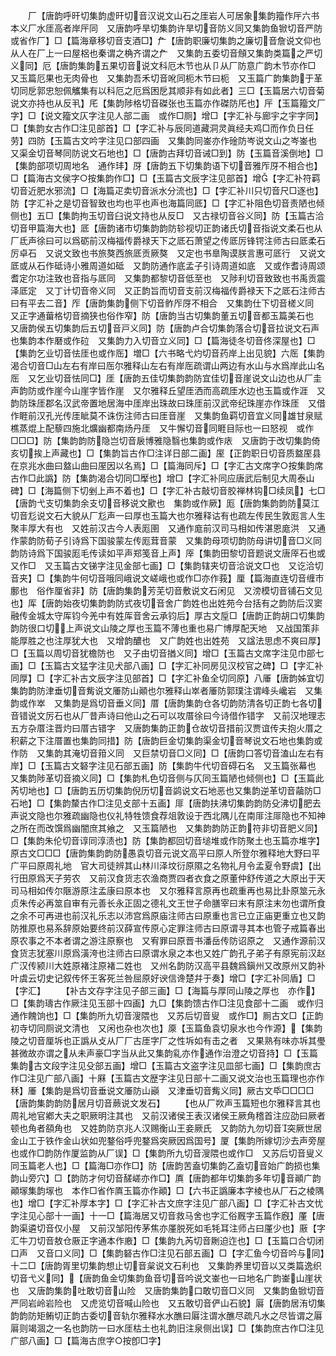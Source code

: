 <!-- { "loadSidebar": true } -->
　　厂【唐韵呼旰切集韵虚旰切音汉说文山石之厓岩人可居象集韵籀作厈六书本义厂水厓高者岸厈同　又唐韵呼旱切集韵许旱切音防义同又集韵鱼锨切音严防或省作厂】□【篇海章移切音支酒□】厃【唐韵职廉切集韵之廉切音詹说文仰也从人在厂上一曰屋梠也秦谓之桷齐谓之厃　又集韵五委切音頠又集韵类篇之严切义同】厄【唐韵集韵五果切音说文科厄木节也从卩从厂防意广韵木节亦作□　又玉篇厄果也无肉骨也　又集韵吾禾切音吪同枙木节曰枙　又玉篇广韵集韵于革切同戹郭忠恕佩觿集有以科厄之厄爲困戹其顺非有如此者】三□【玉篇居六切音菊说文亦持也从反丮】厇【集韵陟格切音磔张也玉篇亦作磔防厇也】厈【玉篇籀文厂字】□【说文籀文仄字注见人部二画　或作□厕】增□【字汇补与廊宇之宇字同】□【集韵女古作□注见部首】□【字汇补与辰同道藏洞灵眞经夫鸡□而作负日任劳】四防【玉篇古文吟字注见口部四画　又集韵同崟亦作碒防岑说文山之岑崟也　又渠金切音琴同防说文石地也】□【唐韵古拜切音诫□到】防【玉篇音溪倒地】□【集韵部项切周地名　通作玤】厊【唐韵五下切集韵语下切音雅厏厊不相合也】□【篇海古文侯字○按集韵作□】□【玉篇古文辰字注见部首】增【字汇补符羁切音近肥水邪流】□【海篇疋卖切音派水分流也】□【字汇补川只切音尺□逐也】防【字汇补之是切音智致也均也平也声也海篇同厎】□【字汇补阻色切音责陋也倾侧也】五□【集韵拘玉切音臼说文持也从反□　又古禄切音谷义同】防【玉篇古洽切音甲篇海大也】厎【唐韵诸市切集韵韵防轸视切正韵诸氏切音指说文柔石也从厂氐声徐曰可以爲砺前汉梅福传爵禄天下之厎石萧望之传厎厉锋锷注师古曰厎柔石厉卓石　又说文致也书旅獒西旅厎贡厥獒　又定也书臯陶谟朕言惠可厎行　又说文厎或从石作砥诗小雅周道如砥　又韵防通作底孟子引诗周道如底　又或作耆诗周颂耆定尔功注致也音指与厎同　又集韵都黎切音低至也　又陟利切音致致也书禹贡震泽厎定　又丁计切音帝义同　又正韵旨而切音支前汉梅福传爵禄天下之厎石注师古曰有平去二音】厏【唐韵集韵侧下切音鲊厏厊不相合　又集韵仕下切音槎义同　又正字通葘格切音摘狭也俗作窄】防【唐韵当古切集韵董五切音都玉篇美石也　又唐韵侯五切集韵后五切音戸义同】防【唐韵卢合切集韵落合切音拉说文石声也集韵本作磿或作砬　又集韵力入切音立义同】□【篇海徒冬切音佟深屋也】□【集韵乞业切音怯厓也或作厒】増□【六书略弋灼切音药岸上出见貌】六厒【集韵渴合切音□山左右有岸曰厒尔雅释山左右有岸厒疏谓山两边有水山与水爲岸此山名厒　又乞业切音怯同□】厓【唐韵五佳切集韵韵防宜佳切音崖说文山边也从厂圭声韵防或作崖今山崖字皆作崖　又尔雅释丘望厓洒而高疏厓水边也玉篇或作涯　又韵防珠厓郡名汉武帝置地居海中厓岸出珠故曰珠厓前汉武帝纪珠崖亦作珠厓　又借作睚前汉孔光传厓眦莫不诛伤注师古曰厓音崖　又集韵鱼羁切音宜义同雄甘泉赋樵蒸焜上配藜四施北爌幽都南炀丹厓　又牛懈切音同睚目际也一曰怒视　或作□□□】防【集韵韵防隐岂切音扆博雅隐翳也集韵或作庡　又唐韵于改切集韵倚亥切挨上声藏也】□【集韵旨古作□注详日部二画】厔【正韵职日切音质盩厔县在京兆水曲曰盩山曲曰厔因以名焉】□【篇海同斥】□【字汇古文席字○按集韵席古作□此譌】防【集韵渴合切同□擪也】增□【字汇补同应唐武后制见大周泰山碑】□【海篇侧下切剉上声不着也】□【字汇补古敲切音胶禅林钩□续凤】七□【唐韵弋支切集韵余支切音移说文歠也　集韵或作厥】厖【唐韵集韵韵防莫江切音尨说文石大貌从厂尨声一曰厚也玉篇大也尔雅释诂有也疏左传民生敦厖言人生聚丰厚大有也　又姓前汉古今人表厖圉　又通作庬前汉司马相如传湛恩庬洪　又通作蒙韵防荀子引诗爲下国骏蒙左传厖茸音蒙　又集韵母项切韵防母讲切音□义同韵防诗爲下国骏厖毛传读如平声郑笺音上声】厗【集韵田黎切音题说文唐厗石也或又作□　又玉篇古文锑字注见金部七画】□【集韵辖夹切音洽说文□也　又讫洽切音夹】□【集韵牛何切音哦同峨说文嵯峨也或作□亦作莪】厘【篇海直连切音缠市鄽也　俗作厘省非】防【唐韵集韵芳芜切音敷说文石闲见　又滂模切音铺石文见也】厍【唐韵始夜切集韵韵防式夜切音舍广韵姓也出姓苑今台括有之韵防后汉窦融传金城太守厍钧今羌中有姓厍音舍云承钧后】厚古文垕□【唐韵正韵胡口切集韵韵防很口切上声说文山陵之厚也玉篇不薄也重也易广博厚配天地　又战国策非能厚胜之也注厚犹大也　又增韵醲也　又广韵姓也出姓苑　又諡法思虑不爽曰厚】□【玉篇以周切音犹檐防也　又子由切音揂义同】增□【玉篇古文席字注见巾部七画】□【玉篇古文猛字注见犬部八画】□【字汇补同房见汉校官之碑】□【字汇补同厚】□【字汇补古文辰字注见部首】□【字汇补鱼全切同原】八厜【唐韵姊宜切集韵韵防津垂切音觜说文厜防山顚也尔雅释山崒者厜防郭璞注谓峰头巉岩　又集韵或作崒　又集韵是爲切音垂义同】厝【唐韵集韵仓各切韵防清各切正韵七各切音错说文厉石也从厂昔声诗曰他山之石可以攻厝徐曰今诗借作错字　又前汉地理志五方杂厝注晋灼曰厝古错字　又唐韵集韵正韵仓故切音措前汉贾谊传夫抱火厝之积薪之下注厝置也集韵同措】防【唐韵巨金切集韵渠金切音琴说文石地也集韵或作防　又集韵其淹切音箝义同　又巨禁切音□义同】□【唐韵口答切音溘山左右有岸】□【玉篇古文砮字注见石部五画】防【集韵牛代切音碍石名　又玉篇张幕也　又集韵陟革切音摘义同】□【集韵札色切音侧与仄同玉篇陋也倾侧也】□【玉篇此芮切地也】□【唐韵五历切集韵倪历切音鹢说文石地恶也又集韵逆革切音虉防□石地】□【集韵斄古作□注见攴部十五画】厞【唐韵扶沸切集韵韵防殳沸切肥去声说文隐也尔雅疏幽隐也仪礼特牲馈食荐俎敦设于西北隅儿在南厞注厞隐也不知神之所在而改馔爲幽闇庶其飨之　又玉篇陋也　又集韵韵防正韵符非切音肥义同】□【集韵朱伦切音谆同淳渍也】防【集韵都回切音塠堆或作防聚土也玉篇亦堆字】原古文□□□【唐韵集韵韵防愚袁切音元说文高平曰原人所登尔雅释地大野曰平广平曰原周礼地　官大司徒辨其山林川泽坟衍原隰之名物礼月令孟夏令野虞】【出行田原爲天子劳农　又前汉食货志农渔商贾四者衣食之原董仲舒传道之大原出于天司马相如传尔陿游原注孟康曰原本也　又尔雅释言原再也疏重再也易比卦原筮元永贞朱传必再筮自审有元善长永正固之德礼文王世子命膳宰曰末有原注末勿也谓所食之余不可再进也前汉礼乐志以沛宫爲原庙注师古曰原重也言已立正庙更重立也又韵防推原也易系辞原始要终前汉薛宣传原心定罪注师古曰原谓寻其本也管子戒篇春出原农事之不本者谓之游注原察也　又宥罪曰原晋书潘岳传防诏原之　又通作源前汉食货志犹塞川原爲潢洿也注师古曰原谓水泉之本也又姓广韵孔子弟子有原宪前汉赵广汉传颍川大姓原褚注原褚二姓也　又州名韵防汉高平县魏爲鎭州又改原州又韵补叶虞云切史记叙传怀王客死兰咎屈原好谀信谗楚幷于奏】增□【字汇补同盾】□【字汇】
　　【补古文存字注见子部三画】□【海篇与厚同山陵之厚也　亦作】□【集韵璹古作厥注见玉部十四画】九□【集韵馈古作□注见食部十二画　或作归通作餽饷也】□【集韵所九切音溲隈也　又苏后切音叟　或作□】厠古文□【正韵初寺切同厕说文清也　又闲也杂也次也】厡【玉篇鱼袁切泉水也今作源】【集韵陵之切音厘坼也正譌从攴从厂厂古厓字厂之性坼如有击之者　又果熟有味亦坼其璺甚微故亦谓之从未声豪□字当从此又集韵乿亦作通作治澄之切音持】□【玉篇集韵古文段字注见殳部五画】增□【玉篇古文盗字注见皿部七画】□【集韵庶古作□注见广部八画】十厤【玉篇古文歴字注见日部十二画又说文治也玉篇理也亦作秝】厜【集韵是爲切音垂说文厜防山巓　又津垂切音觜义同】厥古文氒□□□□【唐韵集韵韵防居月切音蕨说文发石】
　　【也从厂欮声玉篇短也尔雅释言其也周礼地官鄕大夫之职厥明注其也　又前汉诸侯王表汉诸侯王厥角稽首注应劭曰厥者顿也角者頟角也　又姓韵防京兆人汉赐衡山王妾厥氏　又韵防九勿切音突厥世居金山工于铁作金山状如兜鍪俗呼兜鍪爲突厥因爲国号】厦【集韵所嫁切沙去声旁屋也或作□韵防作厦监韵从厂误】□【集韵所九切音溲隈也或作□　又苏后切音叟义同玉篇老人也】□【篇海□亦作□】防【唐韵苦盍切集韵乙盍切音始广韵损也集韵山旁穴】□【韵防才何切音醝嵯亦作□】厧【唐韵都年切集韵多年切音顚广韵顚塜集韵塜也　本作□省作厧玉篇亦作顚】□【六书正譌廉本字棱也从厂石之棱隅也】增□【字汇补厚本字】□【字汇补古文庶字注见广部八画】□【字汇补古文忧字注见心部十一画】十一□【篇海居又切音救马舍也字汇俗厩字玉篇作廐】厪【唐韵渠遴切音仅小屋　又前汉邹阳传茅焦亦厪脱死如毛牦耳注师占曰厪少也】厫【字汇牛刀切音敖仓厫正字通本作廒】□【集韵九芮切音劂迫迮也】□【玉篇口合切闭口声　又音口义同】□【集韵砮古作□注见石部五画】□【字汇鱼今切音吟与同】十二□【唐韵胥里切集韵想止切音枲说文石利也　又集韵养里切音以又类篇逸织切音弋义同】【唐韵鱼金切集韵鱼音切音吟说文崟也一曰地名广韵崟山崖状也　又唐韵集韵吐敢切音山险　又唐韵集韵口敢切音□义同　又集韵鱼锨切音严同岩岭岩险也　又虎览切音喊山险也　又五敢切音俨山石貌】厬【唐韵居洧切集韵韵防矩鲔切正韵古委切音轨尔雅释水水醮曰厬注谓水醮尽疏凡水之尽皆谓之厬厬则竭涸之一名也韵防一曰水厓枯土也礼韵旧注泉侧出误】□【集韵庶古作□注见广部八画】□【篇海古庶字○按卽□字】
